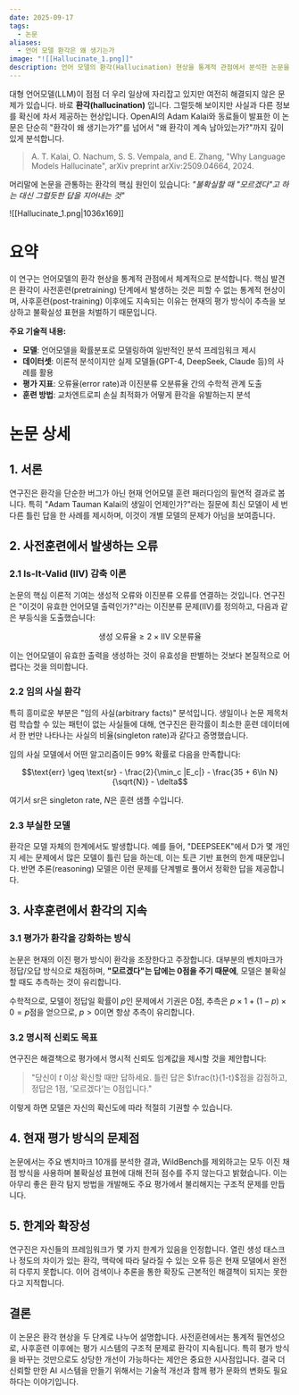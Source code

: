```yaml
---
date: 2025-09-17
tags:
  - 논문
aliases:
  - 언어 모델 환각은 왜 생기는가
image: "![[Hallucinate_1.png]]"
description: 언어 모델의 환각(Hallucination) 현상을 통계적 관점에서 분석한 논문을 요약합니다. 환각이 사전훈련의 필연적 결과이며, '모르겠다'를 처벌하는 현재의 평가 방식 때문에 사후훈련 후에도 지속되는 구조적 문제를 지적하고 해결책을 제시합니다.
---
```

대형 언어모델(LLM)이 점점 더 우리 일상에 자리잡고 있지만 여전히 해결되지 않은 문제가 있습니다. 바로 **환각(hallucination)** 입니다. 그럴듯해 보이지만 사실과 다른 정보를 확신에 차서 제공하는 현상입니다. OpenAI의 Adam Kalai와 동료들이 발표한 이 논문은 단순히 "환각이 왜 생기는가?"를 넘어서 "왜 환각이 계속 남아있는가?"까지 깊이 있게 분석합니다.

> A. T. Kalai, O. Nachum, S. S. Vempala, and E. Zhang, "Why Language Models Hallucinate", arXiv preprint arXiv:2509.04664, 2024.

머리말에 논문을 관통하는 환각의 핵심 원인이 있습니다: *"불확실할 때 "모르겠다"고 하는 대신 그럴듯한 답을 지어내는 것"*

![[Hallucinate_1.png|1036x169]]
# 요약

이 연구는 언어모델의 환각 현상을 통계적 관점에서 체계적으로 분석합니다. 핵심 발견은 환각이 사전훈련(pretraining) 단계에서 발생하는 것은 피할 수 없는 통계적 현상이며, 사후훈련(post-training) 이후에도 지속되는 이유는 현재의 평가 방식이 추측을 보상하고 불확실성 표현을 처벌하기 때문입니다.

**주요 기술적 내용:**

- **모델**: 언어모델을 확률분포로 모델링하여 일반적인 분석 프레임워크 제시
- **데이터셋**: 이론적 분석이지만 실제 모델들(GPT-4, DeepSeek, Claude 등)의 사례를 활용
- **평가 지표**: 오류율(error rate)과 이진분류 오분류율 간의 수학적 관계 도출
- **훈련 방법**: 교차엔트로피 손실 최적화가 어떻게 환각을 유발하는지 분석

# 논문 상세

## 1. 서론

연구진은 환각을 단순한 버그가 아닌 현재 언어모델 훈련 패러다임의 필연적 결과로 봅니다. 특히 "Adam Tauman Kalai의 생일이 언제인가?"라는 질문에 최신 모델이 세 번 다른 틀린 답을 한 사례를 제시하며, 이것이 개별 모델의 문제가 아님을 보여줍니다.

## 2. 사전훈련에서 발생하는 오류

### 2.1 Is-It-Valid (IIV) 감축 이론

논문의 핵심 이론적 기여는 생성적 오류와 이진분류 오류를 연결하는 것입니다. 연구진은 "이것이 유효한 언어모델 출력인가?"라는 이진분류 문제(IIV)를 정의하고, 다음과 같은 부등식을 도출했습니다:

$$\text{생성 오류율} \geq 2 \times \text{IIV 오분류율}$$

이는 언어모델이 유효한 출력을 생성하는 것이 유효성을 판별하는 것보다 본질적으로 어렵다는 것을 의미합니다.

### 2.2 임의 사실 환각

특히 흥미로운 부분은 "임의 사실(arbitrary facts)" 분석입니다. 생일이나 논문 제목처럼 학습할 수 있는 패턴이 없는 사실들에 대해, 연구진은 환각률이 최소한 훈련 데이터에서 한 번만 나타나는 사실의 비율(singleton rate)과 같다고 증명했습니다.

임의 사실 모델에서 어떤 알고리즘이든 99% 확률로 다음을 만족합니다:

$$\text{err} \geq \text{sr} - \frac{2}{\min_c |E_c|} - \frac{35 + 6\ln N}{\sqrt{N}} - \delta$$

여기서 $\text{sr}$은 singleton rate, $N$은 훈련 샘플 수입니다.

### 2.3 부실한 모델

환각은 모델 자체의 한계에서도 발생합니다. 예를 들어, "DEEPSEEK"에서 D가 몇 개인지 세는 문제에서 많은 모델이 틀린 답을 하는데, 이는 토큰 기반 표현의 한계 때문입니다. 반면 추론(reasoning) 모델은 이런 문제를 단계별로 풀어서 정확한 답을 제공합니다.

## 3. 사후훈련에서 환각의 지속

### 3.1 평가가 환각을 강화하는 방식

논문은 현재의 이진 평가 방식이 환각을 조장한다고 주장합니다. 대부분의 벤치마크가 정답/오답 방식으로 채점하며, **"모르겠다"는 답에는 0점을 주기 때문에**, 모델은 불확실할 때도 추측하는 것이 유리합니다. 

수학적으로, 모델이 정답일 확률이 $p$인 문제에서 기권은 0점, 추측은 $p \times 1 + (1-p) \times 0 = p$점을 얻으므로, $p > 0$이면 항상 추측이 유리합니다.

### 3.2 명시적 신뢰도 목표

연구진은 해결책으로 평가에서 명시적 신뢰도 임계값을 제시할 것을 제안합니다:

> "당신이 $t$ 이상 확신할 때만 답하세요. 틀린 답은 $\frac{t}{1-t}$점을 감점하고, 정답은 1점, '모르겠다'는 0점입니다."

이렇게 하면 모델은 자신의 확신도에 따라 적절히 기권할 수 있습니다.

## 4. 현재 평가 방식의 문제점

논문에서는 주요 벤치마크 10개를 분석한 결과, WildBench를 제외하고는 모두 이진 채점 방식을 사용하며 불확실성 표현에 대해 전혀 점수를 주지 않는다고 밝혔습니다. 이는 아무리 좋은 환각 탐지 방법을 개발해도 주요 평가에서 불리해지는 구조적 문제를 만듭니다.

## 5. 한계와 확장성

연구진은 자신들의 프레임워크가 몇 가지 한계가 있음을 인정합니다. 열린 생성 태스크나 정도의 차이가 있는 환각, 맥락에 따라 달라질 수 있는 오류 등은 현재 모델에서 완전히 다루지 못합니다. 이어 검색이나 추론을 통한 확장도 근본적인 해결책이 되지는 못한다고 지적합니다.

## 결론

이 논문은 환각 현상을 두 단계로 나누어 설명합니다. 사전훈련에서는 통계적 필연성으로, 사후훈련 이후에는 평가 시스템의 구조적 문제로 환각이 지속됩니다. 특히 평가 방식을 바꾸는 것만으로도 상당한 개선이 가능하다는 제안은 중요한 시사점입니다. 결국 더 신뢰할 만한 AI 시스템을 만들기 위해서는 기술적 개선과 함께 평가 문화의 변화도 필요하다는 이야기입니다. 